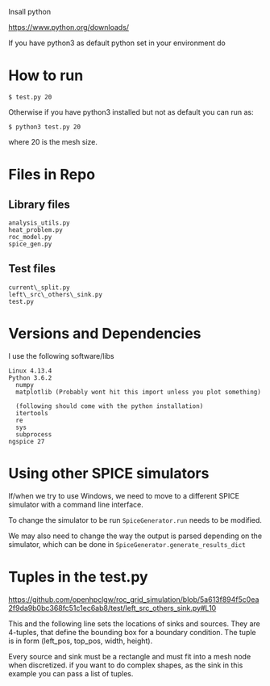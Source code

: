 Insall python

https://www.python.org/downloads/

If you have python3 as default python set in your environment do

# How to run

```
$ test.py 20
```

Otherwise if you have python3 installed but not as default you can run
as:

```
$ python3 test.py 20
```

where 20 is the mesh size.

# Files in Repo

## Library files

```
analysis_utils.py
heat_problem.py
roc_model.py
spice_gen.py
```

## Test files

```
current\_split.py
left\_src\_others\_sink.py
test.py
```

# Versions and Dependencies

I use the following software/libs

```
Linux 4.13.4
Python 3.6.2
  numpy
  matplotlib (Probably wont hit this import unless you plot something)

  (following should come with the python installation)
  itertools
  re
  sys
  subprocess
ngspice 27
```

# Using other SPICE simulators

If/when we try to use Windows, we need to move to a different SPICE
simulator with a command line interface.

To change the simulator to be run `SpiceGenerator.run` needs to be
modified.

We may also need to change the way the output is parsed depending on
the simulator, which can be done in `SpiceGenerator.generate_results_dict`

# Tuples in the test.py

https://github.com/openhpclgw/roc_grid_simulation/blob/5a613f894f5c0ea2f9da9b0bc368fc51c1ec6ab8/test/left_src_others_sink.py#L10

This and the following line sets the locations of sinks and sources.
They are 4-tuples, that define the bounding box for a boundary
condition. The tuple is in form (left_pos, top_pos, width, height).

Every source and sink must be a rectangle and must fit into a mesh node
when discretized. if you want to do complex shapes, as the sink in this
example you can pass a list of tuples.
